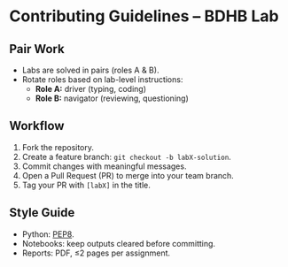 # Contributing Guidelines – BDHB Lab

## Pair Work
- Labs are solved in pairs (roles A & B).
- Rotate roles based on lab-level instructions:  
  - **Role A:** driver (typing, coding)  
  - **Role B:** navigator (reviewing, questioning)  

## Workflow
1. Fork the repository.
2. Create a feature branch: `git checkout -b labX-solution`.
3. Commit changes with meaningful messages.
4. Open a Pull Request (PR) to merge into your team branch.
5. Tag your PR with `[labX]` in the title.

## Style Guide
- Python: [PEP8](https://peps.python.org/pep-0008/).
- Notebooks: keep outputs cleared before committing.
- Reports: PDF, ≤2 pages per assignment.
